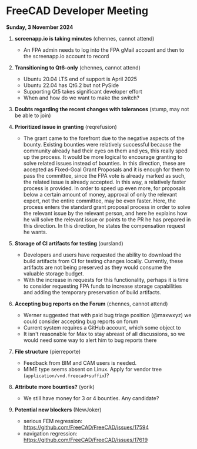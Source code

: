 # FreeCAD Developer Meeting

**Sunday, 3 November 2024**

1. **screenapp.io is taking minutes** (chennes, cannot attend)
   - An FPA admin needs to log into the FPA gMail account and then to the screenapp.io account to record
    
2. **Transitioning to Qt6-only** (chennes, cannot attend)
   - Ubuntu 20.04 LTS end of support is April 2025
   - Ubuntu 22.04 has Qt6.2 but not PySide
   - Supporting Qt5 takes significant developer effort
   - When and how do we want to make the switch?
  
3. **Doubts regarding the recent changes with tolerances** (stump, may not be able to join)

4. **Prioritized issue in granting** (reqrefusion)

   - The grant came to the forefront due to the negative aspects of the bounty. Existing bounties were relatively successful because the community already had their eyes on them and yes, this really sped up the process. It would be more logical to encourage granting to solve related issues instead of bounties. In this direction, these are accepted as Fixed-Goal Grant Proposals and it is enough for them to pass the committee, since the FPA vote is already marked as such, the related issue is already accepted. In this way, a relatively faster process is provided. In order to speed up even more, for proposals below a certain amount of money, approval of only the relevant expert, not the entire committee, may be even faster. Here, the process enters the standard grant proposal process in order to solve the relevant issue by the relevant person, and here he explains how he will solve the relevant issue or points to the PR he has prepared in this direction. In this direction, he states the compensation request he wants.

5. **Storage of CI artifacts for testing** (oursland)
   - Developers and users have requested the ability to download the build artifacts from CI for testing changes locally.  Currently, these artifacts are not being preserved as they would consume the valuable storage budget.
   - With the increase in requests for this functionality, perhaps it is time to consider requesting FPA funds to increase storage capabilities and adding the temporary preservation of build artifacts.

6. **Accepting bug reports on the Forum** (chennes, cannot attend)
   - Werner suggested that with paid bug triage position (@maxwxyz) we could consider accepting bug reports on forum
   - Current system requires a GitHub account, which some object to
   - It isn't reasonable for Max to stay abreast of all discussions, so we would need some way to alert him to bug reports there

7. **File structure** (pierreporte)
   - Feedback from BIM and CAM users is needed.
   - MIME type seems absent on Linux. Apply for vendor tree (`application/vnd.freecad+suffix`)?
  
8. **Attribute more bounties?** (yorik)
   - We still have money for 3 or 4 bounties. Any candidate?

9. **Potential new blockers** (NewJoker)
    - serious FEM regression: https://github.com/FreeCAD/FreeCAD/issues/17594
    - navigation regression: https://github.com/FreeCAD/FreeCAD/issues/17619
   
